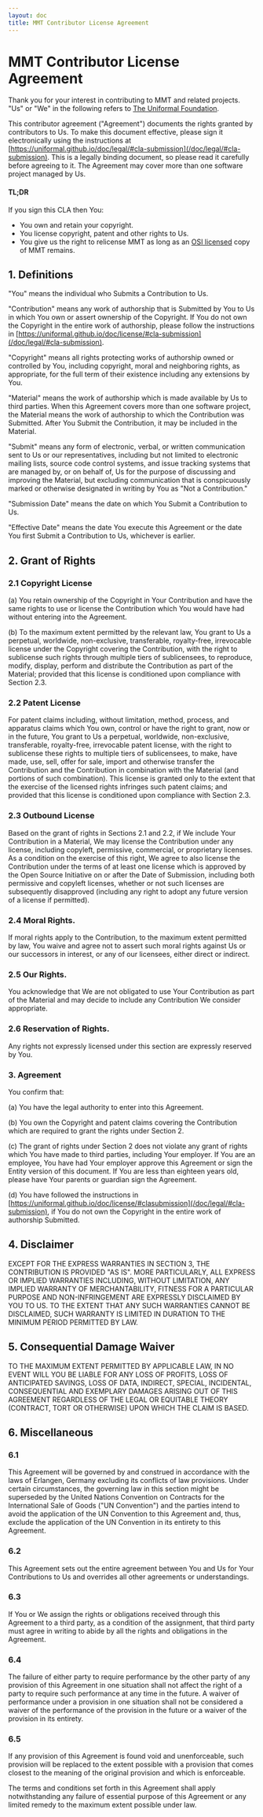 ```yaml
---
layout: doc
title: MMT Contributor License Agreement
---
```


# MMT Contributor License Agreement

Thank you for your interest in contributing to MMT and related projects. 
"Us" or "We" in the following refers to [The Uniformal Foundation](/doc/legal/foundation.html). 

This contributor agreement ("Agreement") documents the rights granted by contributors to Us. 
To make this document effective, please sign it electronically using the instructions at [https://uniformal.github.io/doc/legal/#cla-submission](/doc/legal/#cla-submission).
This is a legally binding document, so please read it carefully before agreeing to it.
The Agreement may cover more than one software project managed by Us.

#### TL;DR

If you sign this CLA then You:

- You own and retain your copyright. 
- You license copyright, patent and other rights to Us. 
- You give us the right to relicense MMT as long as an [OSI licensed](https://opensource.org/licenses) copy of MMT remains. 

## 1. Definitions 

"You" means the individual who Submits a Contribution to Us.

"Contribution" means any work of authorship that is Submitted by You to Us in which You own or assert ownership of the Copyright. 
If You do not own the Copyright in the entire work of authorship, please follow the instructions in [https://uniformal.github.io/doc/license/#cla-submission](/doc/legal/#cla-submission).

"Copyright" means all rights protecting works of authorship owned or controlled by You, including copyright, moral and neighboring rights, as appropriate, for the full term of their existence including any extensions by You.

"Material" means the work of authorship which is made available by Us to third parties. When this Agreement covers more than one software project, the Material means the work of authorship to which the Contribution was Submitted. After You Submit the Contribution, it may be included in the Material.

"Submit" means any form of electronic, verbal, or written communication sent to Us or our representatives, including but not limited to electronic mailing lists, source code control systems, and issue tracking systems that are managed by, or on behalf of, Us for the purpose of discussing and improving the Material, but excluding communication that is conspicuously marked or otherwise designated in writing by You as "Not a Contribution."

"Submission Date" means the date on which You Submit a Contribution to Us.

"Effective Date" means the date You execute this Agreement or the date You first Submit a Contribution to Us, whichever is earlier.

## 2. Grant of Rights

### 2.1 Copyright License

(a) You retain ownership of the Copyright in Your Contribution and have the same rights to use or license the Contribution which You would have had without entering into the Agreement.

(b) To the maximum extent permitted by the relevant law, You grant to Us a perpetual, worldwide, non-exclusive, transferable, royalty-free, irrevocable license under the Copyright covering the Contribution, with the right to sublicense such rights through multiple tiers of sublicensees, to reproduce, modify, display, perform and distribute the Contribution as part of the Material; provided that this license is conditioned upon compliance with Section 2.3.

### 2.2 Patent License

For patent claims including, without limitation, method, process, and apparatus claims which You own, control or have the right to grant, now or in the future, You grant to Us a perpetual, worldwide, non-exclusive, transferable, royalty-free, irrevocable patent license, with the right to sublicense these rights to multiple tiers of sublicensees, to make, have made, use, sell, offer for sale, import and otherwise transfer the Contribution and the Contribution in combination with the Material (and portions of such combination).
This license is granted only to the extent that the exercise of the licensed rights infringes such patent claims; and provided that this license is conditioned upon compliance with Section 2.3.

### 2.3 Outbound License

Based on the grant of rights in Sections 2.1 and 2.2, if We include Your Contribution in a Material, We may license the Contribution under any license, including copyleft, permissive, commercial, or proprietary licenses. 
As a condition on the exercise of this right, We agree to also license the Contribution under the terms of at least one license which is approved by the Open Source Initiative on or after the Date of Submission, including both permissive and copyleft licenses, whether or not such licenses are subsequently disapproved (including any right to adopt any future version of a license if permitted).

### 2.4 Moral Rights. 

If moral rights apply to the Contribution, to the maximum extent permitted by law, You waive and agree not to assert such moral rights against Us or our successors in interest, or any of our licensees, either direct or indirect.

### 2.5 Our Rights.

You acknowledge that We are not obligated to use Your Contribution as part of the Material and may decide to include any Contribution We consider appropriate.

### 2.6 Reservation of Rights. 

Any rights not expressly licensed under this section are expressly reserved by You.

### 3. Agreement

You confirm that:

(a) You have the legal authority to enter into this Agreement.

(b) You own the Copyright and patent claims covering the Contribution which are required to grant the rights under Section 2.

(c) The grant of rights under Section 2 does not violate any grant of rights which You have made to third parties, including Your employer. If You are an employee, You have had Your employer approve this Agreement or sign the Entity version of this document. If You are less than eighteen years old, please have Your parents or guardian sign the Agreement.

(d) You have followed the instructions in [https://uniformal.github.io/doc/license/#clasubmission](/doc/legal/#cla-submission), if You do not own the Copyright in the entire work of authorship Submitted.

## 4. Disclaimer

EXCEPT FOR THE EXPRESS WARRANTIES IN SECTION 3, THE CONTRIBUTION IS PROVIDED "AS IS".
MORE PARTICULARLY, ALL EXPRESS OR IMPLIED WARRANTIES INCLUDING, WITHOUT LIMITATION, ANY IMPLIED WARRANTY OF MERCHANTABILITY, FITNESS FOR A PARTICULAR PURPOSE AND NON-INFRINGEMENT ARE EXPRESSLY DISCLAIMED BY YOU TO US.
TO THE EXTENT THAT ANY SUCH WARRANTIES CANNOT BE DISCLAIMED, SUCH WARRANTY IS LIMITED IN DURATION TO THE MINIMUM PERIOD PERMITTED BY LAW.

## 5. Consequential Damage Waiver

TO THE MAXIMUM EXTENT PERMITTED BY APPLICABLE LAW, IN NO EVENT WILL YOU BE LIABLE FOR ANY LOSS OF PROFITS, LOSS OF ANTICIPATED SAVINGS, LOSS OF DATA, INDIRECT, SPECIAL, INCIDENTAL, CONSEQUENTIAL AND EXEMPLARY DAMAGES ARISING OUT OF THIS AGREEMENT REGARDLESS OF THE LEGAL OR EQUITABLE THEORY (CONTRACT, TORT OR OTHERWISE) UPON WHICH THE CLAIM IS BASED.

## 6. Miscellaneous

### 6.1

This Agreement will be governed by and construed in accordance with the laws of Erlangen, Germany excluding its conflicts of law provisions.
Under certain circumstances, the governing law in this section might be superseded by the United Nations Convention on Contracts for the International Sale of Goods ("UN Convention") and the parties intend to avoid the application of the UN Convention to this Agreement and, thus, exclude the application of the UN Convention in its entirety to this Agreement.

### 6.2

This Agreement sets out the entire agreement between You and Us for Your Contributions to Us and overrides all other agreements or understandings.

### 6.3

If You or We assign the rights or obligations received through this Agreement to a third party, as a condition of the assignment, that third party must agree in writing to abide by all the rights and obligations in the Agreement.

### 6.4

The failure of either party to require performance by the other party of any provision of this Agreement in one situation shall not affect the right of a party to require such performance at any time in the future.
A waiver of performance under a provision in one situation shall not be considered a waiver of the performance of the provision in the future or a waiver of the provision in its entirety.

### 6.5
If any provision of this Agreement is found void and unenforceable, such provision will be replaced to the extent possible with a provision that comes closest to the meaning of the original provision and which is enforceable.

The terms and conditions set forth in this Agreement shall apply notwithstanding any failure of essential purpose of this Agreement or any limited remedy to the maximum extent possible under law.
